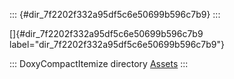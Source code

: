 ::: {#dir_7f2202f332a95df5c6e50699b596c7b9}
:::

[]{#dir_7f2202f332a95df5c6e50699b596c7b9
label="dir_7f2202f332a95df5c6e50699b596c7b9"}

::: DoxyCompactItemize
directory [Assets](#dir_b7568e80c0eb65df54ebd3d006b23e5e)
:::

